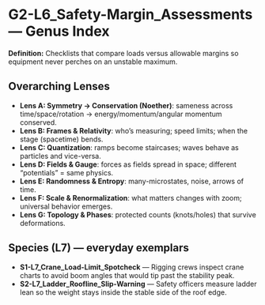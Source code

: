 # G2-L6_Safety-Margin_Assessments — Genus Index
**Definition:** Checklists that compare loads versus allowable margins so equipment never perches on an unstable maximum.

## Overarching Lenses

- **Lens A: Symmetry -> Conservation (Noether)**: sameness across time/space/rotation → energy/momentum/angular momentum conserved.
- **Lens B: Frames & Relativity**: who’s measuring; speed limits; when the stage (spacetime) bends.
- **Lens C: Quantization**: ramps become staircases; waves behave as particles and vice-versa.
- **Lens D: Fields & Gauge**: forces as fields spread in space; different “potentials” = same physics.
- **Lens E: Randomness & Entropy**: many-microstates, noise, arrows of time.
- **Lens F: Scale & Renormalization**: what matters changes with zoom; universal behavior emerges.
- **Lens G: Topology & Phases**: protected counts (knots/holes) that survive deformations.

## Species (L7) — everyday exemplars
- **S1-L7_Crane_Load-Limit_Spotcheck** — Rigging crews inspect crane charts to avoid boom angles that would tip past the stability peak.
- **S2-L7_Ladder_Roofline_Slip-Warning** — Safety officers measure ladder lean so the weight stays inside the stable side of the roof edge.

